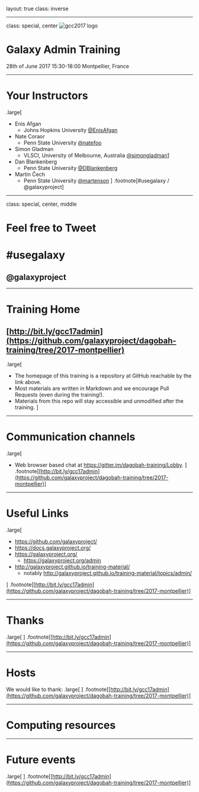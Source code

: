 layout: true
class: inverse

---
class: special, center
![gcc2017 logo](../shared-images/gcc2017_logo.png)

# Galaxy Admin Training
28th of June 2017
15:30-18:00
Montpellier, France

---
# Your Instructors
.large[
- Enis Afgan
  - Johns Hopkins University [@EnisAfgan](https://twitter.com/EnisAfgan)
- Nate Coraor
  - Penn State University [@natefoo](https://twitter.com/natefoo)
- Simon Gladman
  - VLSCI, University of Melbourne, Australia [@simongladman1](https://twitter.com/simongladman1)
- Dan Blankenberg
  - Penn State University [@DBlankenberg](https://twitter.com/DBlankenberg)
- Martin Čech
  - Penn State University [@martenson](https://twitter.com/martenson)
]
.footnote[\#usegalaxy / @galaxyproject]

---
class: special, center, middle
# Feel free to Tweet

# \#usegalaxy
## @galaxyproject

---
# Training Home

## [http://bit.ly/gcc17admin](https://github.com/galaxyproject/dagobah-training/tree/2017-montpellier)
.large[
* The homepage of this training is a repository at GitHub reachable by the link above.
* Most materials are written in Markdown and we encourage Pull Requests (even during the training!).
* Materials from this repo will stay accessible and unmodified after the training.
]

---
# Communication channels
.large[
* Web browser based chat at https://gitter.im/dagobah-training/Lobby.
]
.footnote[[http://bit.ly/gcc17admin](https://github.com/galaxyproject/dagobah-training/tree/2017-montpellier)]

---
# Useful Links
.large[
- https://github.com/galaxyproject/
- https://docs.galaxyproject.org/
- https://galaxyproject.org/
  - https://galaxyproject.org/admin
- http://galaxyproject.github.io/training-material/
  - notably http://galaxyproject.github.io/training-material/topics/admin/

]
.footnote[[http://bit.ly/gcc17admin](https://github.com/galaxyproject/dagobah-training/tree/2017-montpellier)]

---
# Thanks
.large[
]
.footnote[[http://bit.ly/gcc17admin](https://github.com/galaxyproject/dagobah-training/tree/2017-montpellier)]

---
# Hosts

We would like to thank:
.large[
]
.footnote[[http://bit.ly/gcc17admin](https://github.com/galaxyproject/dagobah-training/tree/2017-montpellier)]

---
# Computing resources


---
# Future events
.large[
]
.footnote[[http://bit.ly/gcc17admin](https://github.com/galaxyproject/dagobah-training/tree/2017-montpellier)]
